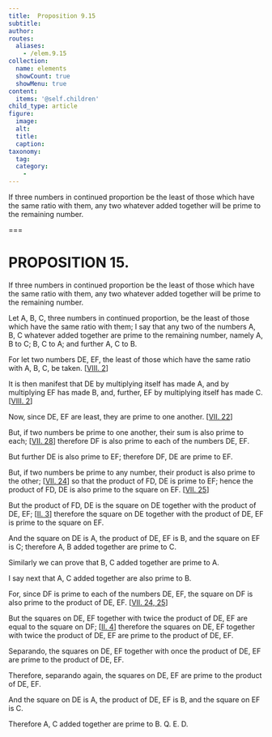 ```yaml
---
title:  Proposition 9.15
subtitle: 
author:
routes:
  aliases:
    - /elem.9.15
collection:
  name: elements
  showCount: true
  showMenu: true
content:
  items: '@self.children'
child_type: article
figure:
  image:
  alt:
  title:
  caption:
taxonomy:
  tag:
  category:
    - 
---
```


<p>
       <hi rend="ital">If three numbers in continued proportion be the least of those which have the same ratio with them, any two whatever added together will be prime to the remaining number.</hi>
      </p>

===

<h1>PROPOSITION 15.</h1>
<p>
       <span class="ital">If three numbers in continued proportion be the least of those which have the same ratio with them, any two whatever added together will be prime to the remaining number.</span>
      </p>

<p>Let <span class="ital">A</span>, <span class="ital">B</span>, <span class="ital">C</span>, three numbers in continued proportion, be the least of those which have the same ratio with them; I say that any two of the numbers <span class="ital">A</span>, <span class="ital">B</span>, <span class="ital">C</span> whatever added together are prime to the remaining number, namely <span class="ital">A</span>, <span class="ital">B</span> to <span class="ital">C</span>; <span class="ital">B</span>, <span class="ital">C</span> to <span class="ital">A</span>; and further <span class="ital">A</span>, <span class="ital">C</span> to <span class="ital">B</span>. 
      </p>

<p>For let two numbers <span class="ital">DE</span>, <span class="ital">EF</span>, the least of those which have the same ratio with <span class="ital">A</span>, <span class="ital">B</span>, <span class="ital">C</span>, be taken. [<a href="/elem.8.2">VIII. 2</a>] </p>

<p>It is then manifest that <span class="ital">DE</span> by multiplying itself has made <span class="ital">A</span>, and by multiplying <span class="ital">EF</span> has made <span class="ital">B</span>, and, further, <span class="ital">EF</span> by multiplying itself has made <span class="ital">C</span>. [<a href="/elem.8.2">VIII. 2</a>] </p>

<p>Now, since <span class="ital">DE</span>, <span class="ital">EF</span> are least, they are prime to one another. [<a href="/elem.7.22">VII. 22</a>] </p>

<p>But, if two numbers be prime to one another, their sum is also prime to each; [<a href="/elem.7.28">VII. 28</a>] therefore <span class="ital">DF</span> is also prime to each of the numbers <span class="ital">DE</span>, <span class="ital">EF</span>. </p>

<p>But further <span class="ital">DE</span> is also prime to <span class="ital">EF</span>; therefore <span class="ital">DF</span>, <span class="ital">DE</span> are prime to <span class="ital">EF</span>. </p>

<p>But, if two numbers be prime to any number, their product is also prime to the other; [<a href="/elem.7.24">VII. 24</a>] so that the product of <span class="ital">FD</span>, <span class="ital">DE</span> is prime to <span class="ital">EF</span>; hence the product of <span class="ital">FD</span>, <span class="ital">DE</span> is also prime to the square on <span class="ital">EF</span>. [<a href="/elem.7.25">VII. 25</a>] </p>

<p>But the product of <span class="ital">FD</span>, <span class="ital">DE</span> is the square on <span class="ital">DE</span> together with the product of <span class="ital">DE</span>, <span class="ital">EF</span>; [<a href="/elem.2.3">II. 3</a>] therefore the square on <span class="ital">DE</span> together with the product of <span class="ital">DE</span>, <span class="ital">EF</span> is prime to the square on <span class="ital">EF</span>. </p>

<p>And the square on <span class="ital">DE</span> is <span class="ital">A</span>, the product of <span class="ital">DE</span>, <span class="ital">EF</span> is <span class="ital">B</span>, and the square on <span class="ital">EF</span> is <span class="ital">C</span>; therefore <span class="ital">A</span>, <span class="ital">B</span> added together are prime to <span class="ital">C</span>. <pb n="405"/></p>

<p>Similarly we can prove that <span class="ital">B</span>, <span class="ital">C</span> added together are prime to <span class="ital">A</span>. </p>

<p>I say next that <span class="ital">A</span>, <span class="ital">C</span> added together are also prime to <span class="ital">B</span>. </p>

<p>For, since <span class="ital">DF</span> is prime to each of the numbers <span class="ital">DE</span>, <span class="ital">EF</span>, the square on <span class="ital">DF</span> is also prime to the product of <span class="ital">DE</span>, <span class="ital">EF</span>. [<a href="/elem.7.24 elem.7.25">VII. 24, 25</a>] </p>

<p>But the squares on <span class="ital">DE</span>, <span class="ital">EF</span> together with twice the product of <span class="ital">DE</span>, <span class="ital">EF</span> are equal to the square on <span class="ital">DF</span>; [<a href="/elem.2.4">II. 4</a>] therefore the squares on <span class="ital">DE</span>, <span class="ital">EF</span> together with twice the product of <span class="ital">DE</span>, <span class="ital">EF</span> are prime to the product of <span class="ital">DE</span>, <span class="ital">EF</span>. </p>

<p><foreign lang="la">Separando</foreign>, the squares on <span class="ital">DE</span>, <span class="ital">EF</span> together with once the product of <span class="ital">DE</span>, <span class="ital">EF</span> are prime to the product of <span class="ital">DE</span>, <span class="ital">EF</span>. </p>

<p>Therefore, <foreign lang="la">separando</foreign> again, the squares on <span class="ital">DE</span>, <span class="ital">EF</span> are prime to the product of <span class="ital">DE</span>, <span class="ital">EF</span>. </p>

<p>And the square on <span class="ital">DE</span> is <span class="ital">A</span>, the product of <span class="ital">DE</span>, <span class="ital">EF</span> is <span class="ital">B</span>, and the square on <span class="ital">EF</span> is <span class="ital">C</span>. </p>

<p>Therefore <span class="ital">A</span>, <span class="ital">C</span> added together are prime to <span class="ital">B</span>. Q. E. D.</p>
